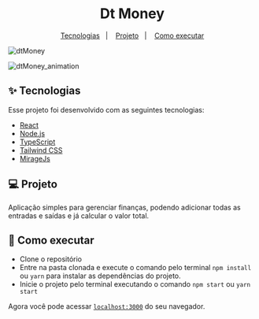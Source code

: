 <h1 align="center">Dt Money </h1>

<p align="center">
  <a href="#-tecnologias">Tecnologias</a>&nbsp;&nbsp;&nbsp;|&nbsp;&nbsp;&nbsp;
  <a href="#-projeto">Projeto</a>&nbsp;&nbsp;&nbsp;|&nbsp;&nbsp;&nbsp;
  <a href="#-como-executar">Como executar</a>
</p>

![dtMoney](https://user-images.githubusercontent.com/72236316/179369516-98b14b55-46ed-4abb-8b08-0e3bc14ff39d.png)

![dtMoney_animation](https://user-images.githubusercontent.com/72236316/179369199-580f3195-5f78-4429-87e4-2c1bc90aee0e.gif)

## ✨ Tecnologias

Esse projeto foi desenvolvido com as seguintes tecnologias:

- [React](https://reactjs.org)
- [Node.js](https://nodejs.org/en/)
- [TypeScript](https://www.typescriptlang.org/)
- [Tailwind CSS](https://tailwindcss.com/)
- [MirageJs](https://miragejs.com/docs/getting-started/introduction/)

## 💻 Projeto

Aplicação simples para gerenciar finanças,  podendo adicionar todas as entradas e saídas e já calcular o valor total.

## 🚀 Como executar
- Clone o repositório
- Entre na pasta clonada e execute o comando pelo terminal `npm install` ou `yarn` para instalar as dependências do projeto.
- Inicie o projeto pelo terminal executando o comando `npm start` ou `yarn start`

Agora você pode acessar [`localhost:3000`](http://localhost:3000) do seu navegador.

